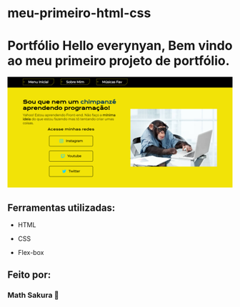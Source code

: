 # meu-primeiro-html-css

# Portfólio Hello everynyan, Bem vindo ao meu primeiro projeto de portfólio.

![image](https://github.com/mathsakura/meu-primeiro-html-css/blob/main/assets/kawaiidesune.png?raw=true)

## Ferramentas utilizadas:

* HTML

* CSS

* Flex-box

## Feito por:

### Math Sakura 🌸
